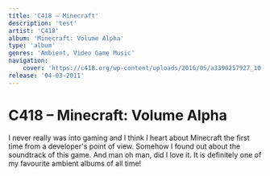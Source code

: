 ```yaml
---
title: 'C418 – Minecraft'
description: 'test'
artist: 'C418'
album: 'Minecraft: Volume Alpha'
type: 'album'
genres: 'Ambient, Video Game Music'
navigation:
    cover: 'https://c418.org/wp-content/uploads/2016/05/a3390257927_10.jpg'
release: '04-03-2011'
---
```

<music-genre-list :genres="genres"></music-genre-list>

# C418 – Minecraft: Volume Alpha
I never really was into gaming and I think I heart about Minecraft the first time from a developer's point of view. Somehow I found out about the soundtrack of this game. And man oh man, did I love it. It is definitely one of my favourite ambient albums of all time!
<br>
<br>
<br>
<youtube-embed url="https://www.youtube.com/embed/videoseries?list=PL3817D41C7D841E23"></youtube-embed>
<br>
<spotify-embed url="https://open.spotify.com/embed/album/3Gt7rOjcZQoHCfnKl5AkK7?utm_source=generator"></spotify-embed>
